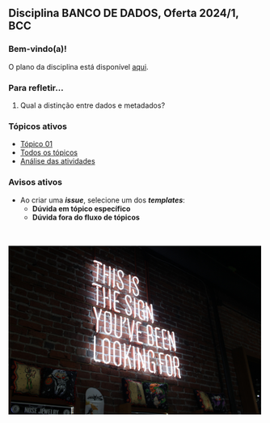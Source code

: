 ## Disciplina **BANCO DE DADOS**, Oferta 2024/1, BCC

### Bem-vindo(a)!<br> 

O plano da disciplina está disponível [aqui]().<br>

### Para refletir...

1. Qual a distinção entre dados e metadados?

### Tópicos ativos

- [Tópico 01](./topico/topico-01.md)
- [Todos os tópicos](topico/topico-index.md)
- [Análise das atividades]()

### Avisos ativos

- Ao criar uma _**issue**_, selecione um dos _**templates**_:
  - **Dúvida em tópico específico**
  - **Dúvida fora do fluxo de tópicos**

<br>
<br>
<img src="./media/austin-chan-ukzHlkoz1IE-unsplash.jpg" width="500">
